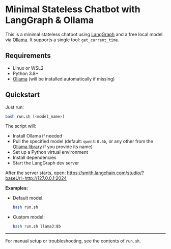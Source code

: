 # Minimal Stateless Chatbot with LangGraph & Ollama

This is a minimal stateless chatbot using [LangGraph](https://github.com/langchain-ai/langgraph) and a free local model via [Ollama](https://ollama.com/). It supports a single tool: `get_current_time`.

## Requirements
- Linux or WSL2
- Python 3.8+
- [Ollama](https://ollama.com/) (will be installed automatically if missing)

## Quickstart

Just run:
```bash
bash run.sh [<model_name>]
```

The script will:
- Install Ollama if needed
- Pull the specified model (default: `qwen3:0.6b`, or any other from the [Ollama library](https://ollama.com/library) if you provide its name)
- Set up a Python virtual environment
- Install dependencies
- Start the LangGraph dev server

After the server starts, open: https://smith.langchain.com/studio/?baseUrl=http://127.0.0.1:2024

**Examples:**
- Default model:
  ```bash
  bash run.sh
  ```
- Custom model:
  ```bash
  bash run.sh llama3:8b
  ```

---

For manual setup or troubleshooting, see the contents of `run.sh`.
